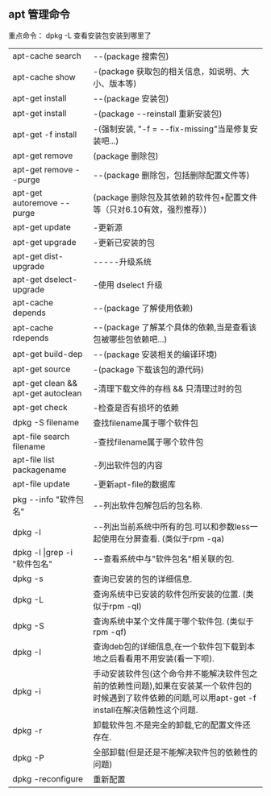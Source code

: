 
## apt 管理命令

重点命令： dpkg -L 查看安装包安装到哪里了

|||
|--|--|
|apt-cache search           |--(package 搜索包) |
|apt-cache show             |-(package 获取包的相关信息，如说明、大小、版本等) |
|apt-get install            |--(package 安装包) |
|apt-get install            |-(package --reinstall 重新安装包) |
|apt-get -f install         |-(强制安装, "-f = --fix-missing"当是修复安装吧...) |
|apt-get remove             |(package 删除包) |
|apt-get remove --purge     |--(package 删除包，包括删除配置文件等) |
|apt-get autoremove --purge |(package 删除包及其依赖的软件包+配置文件等（只对6.10有效，强烈推荐）) |
|apt-get update             |-更新源 |
|apt-get upgrade            |-更新已安装的包 |
|apt-get dist-upgrade       |-----升级系统 |
|apt-get dselect-upgrade    |-使用 dselect 升级 |
|apt-cache depends          |--(package 了解使用依赖) |
|apt-cache rdepends         |--(package 了解某个具体的依赖,当是查看该包被哪些包依赖吧...) |
|apt-get build-dep          |--(package 安装相关的编译环境) |
|apt-get source             |-(package 下载该包的源代码) |
|apt-get clean && apt-get autoclean |-清理下载文件的存档 && 只清理过时的包 |
|apt-get check              |-检查是否有损坏的依赖 |
|dpkg -S filename           |查找filename属于哪个软件包 |
|apt-file search filename   |-查找filename属于哪个软件包 |
|apt-file list packagename  |-列出软件包的内容 |
|apt-file update            |-更新apt-file的数据库 |
|pkg --info "软件包名"       |--列出软件包解包后的包名称.|
|dpkg -l                    |--列出当前系统中所有的包.可以和参数less一起使用在分屏查看. (类似于rpm -qa)|
|dpkg -l \|grep -i "软件包名" |--查看系统中与"软件包名"相关联的包.|
|dpkg -s                    |查询已安装的包的详细信息.|
|dpkg -L                    |查询系统中已安装的软件包所安装的位置. (类似于rpm -ql)|
|dpkg -S                    |查询系统中某个文件属于哪个软件包. (类似于rpm -qf)|
|dpkg -I                    |查询deb包的详细信息,在一个软件包下载到本地之后看看用不用安装(看一下呗).|
|dpkg -i                    |手动安装软件包(这个命令并不能解决软件包之前的依赖性问题),如果在安装某一个软件包的时候遇到了软件依赖的问题,可以用apt-get -f install在解决信赖性这个问题.|
|dpkg -r                    |卸载软件包.不是完全的卸载,它的配置文件还存在.|
|dpkg -P                    |全部卸载(但是还是不能解决软件包的依赖性的问题)|
|dpkg -reconfigure          | 重新配置|

